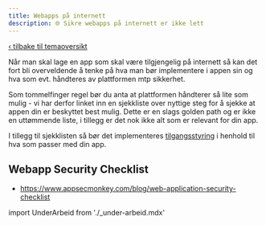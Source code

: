 ```yaml
---
title: Webapps på internett
description: 🌐 Sikre webapps på internett er ikke lett
---
```


[‹ tilbake til temaoversikt](/docs/sikker-utvikling)

Når man skal lage en app som skal være tilgjengelig på internett så kan det fort bli overveldende å tenke på hva man bør implementere i appen sin og hva som evt. håndteres av plattformen mtp sikkerhet.

Som tommelfinger regel bør du anta at plattformen håndterer så lite som mulig - vi har derfor linket inn en sjekkliste over nyttige steg for å sjekke at appen din er beskyttet best mulig. Dette er en slags golden path og er ikke en uttømmende liste, i tillegg er det nok ikke alt som er relevant for din app.

I tillegg til sjekklisten så bør det implementeres [tilgangsstyring](tilgangsstyring.md) i henhold til hva som passer med din app.

## Webapp Security Checklist

- https://www.appsecmonkey.com/blog/web-application-security-checklist

import UnderArbeid from './\_under-arbeid.mdx'

<UnderArbeid />
